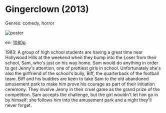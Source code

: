 # Gingerclown (2013)

Genres: comedy, horror

![poster](http://image.tmdb.org/t/p/w500/rwe8bpvItr88A6wDtNaLFp8VPDt.jpg)

en:
  [1080p](magnet:?xt=urn:btih:B4FFAB3B46621299F9D3C88ED674EC3B8D8E3B74&tr=udp://glotorrents.pw:6969/announce&tr=udp://tracker.opentrackr.org:1337/announce&tr=udp://torrent.gresille.org:80/announce&tr=udp://tracker.openbittorrent.com:80&tr=udp://tracker.coppersurfer.tk:6969&tr=udp://tracker.leechers-paradise.org:6969&tr=udp://p4p.arenabg.ch:1337&tr=udp://tracker.internetwarriors.net:1337)
  


1983: A group of high school students are having a great time near Hollywood Hills at the weekend when they bump into the Loser from their school, Sam, who's just on his way home. Sam would do anything in order to get Jenny's attention, one of prettiest girls in school. Unfortunately she's also the girlfriend of the school's bully, Biff, the quarterback of the football team. Biff and his buddies are keen to take Sam to the old abandoned amusement park to make him prove his courage as part of their initiation ceremony. They involve Jenny in their cruel game as the grand prize of the competition. Sam accepts the challenge, but the girl wouldn't let him go in by himself; she follows him into the amusement park and a night they'll never forget.